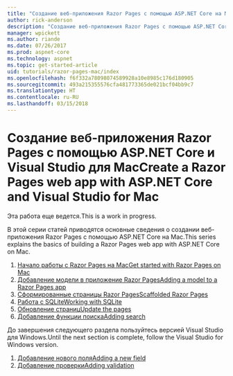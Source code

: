 ```yaml
---
title: "Создание веб-приложения Razor Pages с помощью ASP.NET Core на Mac"
author: rick-anderson
description: "Создание веб-приложения Razor Pages с помощью ASP.NET Core и EF Core."
manager: wpickett
ms.author: riande
ms.date: 07/26/2017
ms.prod: aspnet-core
ms.technology: aspnet
ms.topic: get-started-article
uid: tutorials/razor-pages-mac/index
ms.openlocfilehash: f6f332a78098074589928a10e8985c176d180905
ms.sourcegitcommit: 493a215355576cfa481773365de021bcf04bb9c7
ms.translationtype: HT
ms.contentlocale: ru-RU
ms.lasthandoff: 03/15/2018
---
```

# <a name="create-a-razor-pages-web-app-with-aspnet-core-and-visual-studio-for-mac"></a><span data-ttu-id="1d63f-103">Создание веб-приложения Razor Pages с помощью ASP.NET Core и Visual Studio для Mac</span><span class="sxs-lookup"><span data-stu-id="1d63f-103">Create a Razor Pages web app with ASP.NET Core and Visual Studio for Mac</span></span>

<span data-ttu-id="1d63f-104">Эта работа еще ведется.</span><span class="sxs-lookup"><span data-stu-id="1d63f-104">This is a work in progress.</span></span>

<span data-ttu-id="1d63f-105">В этой серии статей приводятся основные сведения о создании веб-приложения Razor Pages с помощью ASP.NET Core на Mac.</span><span class="sxs-lookup"><span data-stu-id="1d63f-105">This series explains the basics of building a Razor Pages web app with ASP.NET Core on Mac.</span></span>

1. [<span data-ttu-id="1d63f-106">Начало работы с Razor Pages на Mac</span><span class="sxs-lookup"><span data-stu-id="1d63f-106">Get started with Razor Pages on Mac</span></span>](xref:tutorials/razor-pages-mac/razor-pages-start)
1. [<span data-ttu-id="1d63f-107">Добавление модели в приложение Razor Pages</span><span class="sxs-lookup"><span data-stu-id="1d63f-107">Adding a model to a Razor Pages app</span></span>](xref:tutorials/razor-pages-mac/model)
1. [<span data-ttu-id="1d63f-108">Сформированные страницы Razor Pages</span><span class="sxs-lookup"><span data-stu-id="1d63f-108">Scaffolded Razor Pages</span></span>](xref:tutorials/razor-pages-mac/page)
1. [<span data-ttu-id="1d63f-109">Работа с SQLite</span><span class="sxs-lookup"><span data-stu-id="1d63f-109">Working with SQLite</span></span>](xref:tutorials/razor-pages-mac/sql)
1. [<span data-ttu-id="1d63f-110">Обновление страниц</span><span class="sxs-lookup"><span data-stu-id="1d63f-110">Update the pages</span></span>](xref:tutorials/razor-pages-mac/da1)
1. [<span data-ttu-id="1d63f-111">Добавление функции поиска</span><span class="sxs-lookup"><span data-stu-id="1d63f-111">Adding search</span></span>](xref:tutorials/razor-pages-mac/search)


<span data-ttu-id="1d63f-112">До завершения следующего раздела пользуйтесь версией Visual Studio для Windows.</span><span class="sxs-lookup"><span data-stu-id="1d63f-112">Until the next section is complete, follow the Visual Studio for Windows version.</span></span>

1. [<span data-ttu-id="1d63f-113">Добавление нового поля</span><span class="sxs-lookup"><span data-stu-id="1d63f-113">Adding a new field</span></span>](xref:tutorials/razor-pages/new-field)
1. [<span data-ttu-id="1d63f-114">Добавление проверки</span><span class="sxs-lookup"><span data-stu-id="1d63f-114">Adding validation</span></span>](xref:tutorials/razor-pages/validation)
